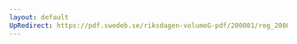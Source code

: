 ```yaml
---
layout: default
UpRedirect: https://pdf.swedeb.se/riksdagen-volumeG-pdf/200001/reg_200001/reg_200001_0043.pdf
---
```

